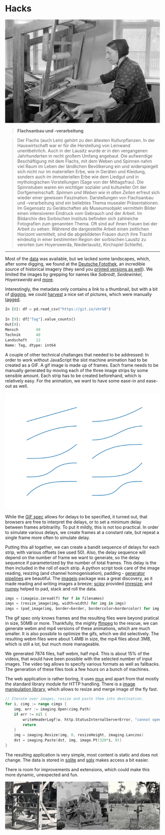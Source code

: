 # Hacks

![](027_Sorb_Flachs.jpg)

> **Flachsanbau und -verarbeitung**

> Der Flachs (auch Lein) gehört zu den ältesten Kulturpflanzen. In der
Hauswirtschaft war er für die Herstellung von Leinwand unentbehrlich. Auch in
der Lausitz wurde er in den vergangenen Jahrhunderten in recht großem Umfang
angebaut. Die aufwendige Beschäftigung mit dem Flachs, mit dem Weben und
Spinnen nahm viel Raum im Leben der ländlichen Bevölkerung ein und
widerspiegelt sich nicht nur im materiellen Erbe, wie in Geräten und Kleidung,
sondern auch im immateriellen Erbe wie dem Liedgut und in mythologischen
Vorstellungen (Sage von der Mittagsfrau). Die Spinnstuben waren ein wichtiger
sozialer und kultureller Ort der Dorfgemeinschaft.  *Spinnen und Weben wie in
alten Zeiten* erfreut sich wieder einer gewissen Faszination. Darstellungen von
Flachsanbau und -verarbeitung sind ein beliebtes Thema musealer Präsentationen.
Im Gegensatz zu Gerätschaften als Museumsobjekt vermitteln Bilder einen
intensiveren Eindruck vom Gebrauch und der Arbeit.  Im Bildarchiv des
Sorbischen Instituts befinden sich zahlreiche Fotografien zum genannten Thema.
Oft sind auf ihnen Frauen bei der Arbeit zu sehen. Während die dargestellte
Arbeit einen zeitlichen Horizont vermittelt, sind die abgebildeten Frauen durch
ihre Tracht eindeutig in einer bestimmten Region der sorbischen Lausitz zu
verorten (um Hoyerswerda, Niederlausitz, Kirchspiel Schleife).

----

Most of the [data](https://speicherwolke.uni-leipzig.de/index.php/s/C99LbgXSSPdgFxV) was available, but we lacked some landscapes, which, after
some digging, we found at the [Deutsche
Fotothek](http://www.deutschefotothek.de/), an incredible source of historical
imagery (they send you [printed versions as
well](http://www.deutschefotothek.de/cms/gebuehren.xml)). We limited the images
by grepping for names like *Sabrodt*, *Seidewinkel*, *Hoyerswerda* and
[more](https://github.com/sophiamanns/virtuelle_mittagsfrau/blob/188c259e5bdde2239bdf6031f64e9c5d7d7d06d0/fotothek.go#L56-L70).

Interestingly, the metadata only contains a link to a thumbnail, but with a bit
of
[digging](https://github.com/sophiamanns/virtuelle_mittagsfrau/blob/188c259e5bdde2239bdf6031f64e9c5d7d7d06d0/dfdl.go#L56),
we could
[harvest](https://github.com/sophiamanns/virtuelle_mittagsfrau/blob/master/dfdl.go)
a nice set of pictures, which were manually [tagged](https://raw.githubusercontent.com/sophiamanns/virtuelle_mittagsfrau/master/data/Metadaten_mit_Tags.csv).

```python
In [8]: df = pd.read_csv("https://git.io/vhrG8")

In [9]: df["Tag"].value_counts()
Out[9]:
Mensch        49
Technik       48
Landschaft    12
Name: Tag, dtype: int64
```

A couple of other technical challanges that needed to be addressed: In order to work
without JavaScript the slot machine animation had to be created as a GIF. A gif
image is made up of frames. Each frame needs to be manually generated by moving each
of the three image strips by some sensible amount. Each strip has to be created
beforehand, which is relatively easy. For the animation, we want to have some
ease-in and ease-out as well.

![](easing.png)

While the [GIF spec](https://www.w3.org/Graphics/GIF/spec-gif89a.txt) allows
for delays to be specified, it turned out, that browsers are free to interpret
the delays, or to set a minimum delay between frames arbitrarilty. To put it
mildly, this is not too practical. In order to simulate various delays, we
create frames at a constant rate, but repeat a single frame more often to
simulate delay.

Putting this all together, we can create a bandit sequence of delays for each
strip, with various offsets (we used 50). Also, the delay sequence will depend
on the number of frame we want to generate, so the delay sequence if
parameterized by the number of total frames. This delay is the then included in
the roll of each strip. A python script took care of the image reading,
resizing (and channel homogenisation), padding - [generator
pipelines](https://brett.is/writing/about/generator-pipelines-in-python/) are
beautiful. The [imageio](https://imageio.github.io/) package was a great
discovery, as it made reading and writing images a breeze;
[scipy](https://docs.scipy.org/doc/scipy/reference/index.html) provided
[imresize](https://docs.scipy.org/doc/scipy/reference/generated/scipy.misc.imresize.html);
and [numpy](http://www.numpy.org/) helped to pad, stack and roll the data.

```python
imgs = (imageio.imread(f) for f in filenames)
imgs = (resize_image(img, width=width) for img in imgs)
imgs = (pad_image(img, border=border, bordercolor=bordercolor) for img in imgs)
```

The gif spec only knows frames and the resulting files were beyond pratical in
size, 50MB or more. Thankfully, the mighty [ffmpeg](https://www.ffmpeg.org/) to
the rescue, we can generate webm and mp4 versions of these animations, which
are much smaller. It is also possbile to optimize the gifs, which we did
selectively. The resulting webm files were about 1.4MB in size, the mp4 files
about 3MB, which is still a lot, but much more manageable.

We generated 7874 files, half webm, half mp4. This is about 15% of the videos,
that would have been possible with the selected number of input images. The
video tag allows to specify various formats as well as fallbacks. The
generation of these files took a few hours on a bunch of machines.

The web application is rather boring, it uses
[mux](https://github.com/gorilla/mux) and apart from that mostly the standard
library module for HTTP handling. There is a [image manipulation
library](https://github.com/disintegration/imaging), which allows to resize and
merge image of the fly fast.

```go
// Iterate over images, resize and paste them into destination.
for i, cimg := range cimgs {
    img, err := imaging.Open(cimg.Path)
    if err != nil {
        writeHeaderLogf(w, http.StatusInternalServerError, "cannot open image at: %v", cimg.Path)
        return
    }
    img = imaging.Resize(img, 0, resizeHeight, imaging.Lanczos)
    dst = imaging.Paste(dst, img, image.Pt(320*i, 0))
}
```

The resulting application is very simple, most content is static and does not
change. The data is stored in [sqlite](https://www.sqlite.org/index.html) and
[sqlx](https://github.com/jmoiron/sqlx) makes access a bit easier.

There is room for improvements and extensions, which could make this more
dynamic, unexpected and fun.

![](121815.jpg)


